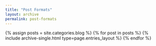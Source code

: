 ```yaml
---
title: "Post Formats"
layout: archive
permalink: post-formats
---
```


{% assign posts = site.categories.blog %}
{% for post in posts %} {% include archive-single.html type=page.entries_layout %} {% endfor %}